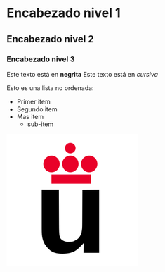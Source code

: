 # Encabezado nivel 1

## Encabezado nivel 2

### Encabezado nivel 3

Este texto está en **negrita**
Este texto está en *cursiva*


Esto es una lista no ordenada: 
* Primer item
* Segundo item 
* Mas item
    * sub-item

![logo URJC](Logo_URJC.svg.png)
